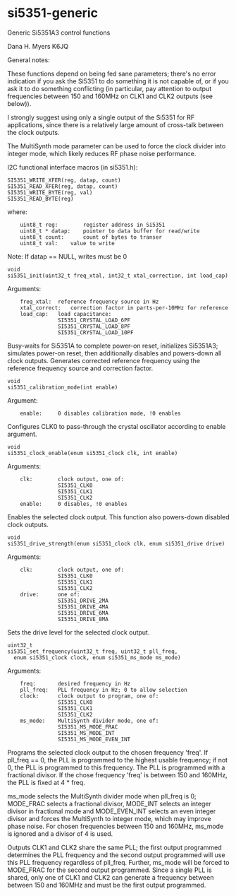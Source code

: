# si5351-generic
Generic Si5351A3 control functions

Dana H. Myers  K6JQ

General notes:

These functions depend on being fed sane parameters; there's no
error indication if you ask the Si5351 to do something it is
not capable of, or if you ask it to do something conflicting (in
particular, pay attention to output frequencies between 150 and
160MHz on CLK1 and CLK2 outputs (see below)).

I strongly suggest using only a single output of the
Si5351 for RF applications, since there is a relatively
large amount of cross-talk between the clock outputs.

The MultiSynth mode parameter can be used to force the
clock divider into integer mode, which likely reduces RF
phase noise performance.

I2C functional interface macros (in si5351.h):

```
SI5351_WRITE_XFER(reg, datap, count)
SI5351_READ_XFER(reg, datap, count)
SI5351_WRITE_BYTE(reg, val)
SI5351_READ_BYTE(reg)
```

where:
```
	uint8_t	reg:		register address in Si5351
	uint8_t * datap:	pointer to data buffer for read/write
	uint8_t count:		count of bytes to transer
	uint8_t	val:	value to write
```

Note:
	If datap == NULL, writes must be 0

```
void
si5351_init(uint32_t freq_xtal, int32_t xtal_correction, int load_cap)
```

Arguments:
```
	freq_xtal:	reference frequency source in Hz
	xtal_correct:	correction factor in parts-per-10MHz for reference
	load_cap:	load capacitance:
				SI5351_CRYSTAL_LOAD_6PF
				SI5351_CRYSTAL_LOAD_8PF
				SI5351_CRYSTAL_LOAD_10PF
```

Busy-waits for Si5351A to complete power-on reset, initializes
Si5351A3; simulates power-on reset, then additionally disables
and powers-down all clock outputs. Generates corrected reference
frequency using the reference frequency source and correction factor.


```
void
si5351_calibration_mode(int enable)
```

Argument:
```
	enable:		0 disables calibration mode, !0 enables
```

Configures CLK0 to pass-through the crystal oscillator according to
enable argument.

```
void
si5351_clock_enable(enum si5351_clock clk, int enable)
```

Arguments:
```
	clk:		clock output, one of:
				SI5351_CLK0
				SI5351_CLK1
				SI5351_CLK2
	enable:		0 disables, !0 enables
```

Enables the selected clock output. This function also powers-down
disabled clock outputs.

```
void
si5351_drive_strength(enum si5351_clock clk, enum si5351_drive drive)
```

Arguments:
```
	clk:		clock output, one of:
				SI5351_CLK0
				SI5351_CLK1
				SI5351_CLK2
	drive:		one of:
				SI5351_DRIVE_2MA
				SI5351_DRIVE_4MA
				SI5351_DRIVE_6MA
				SI5351_DRIVE_8MA
```

Sets the drive level for the selected clock output.

```
uint32_t
si5351_set_frequency(uint32_t freq, uint32_t pll_freq,
  enum si5351_clock clock, enum si5351_ms_mode ms_mode)
```

Arguments:
```
	freq:		desired frequency in Hz
	pll_freq:	PLL frequency in Hz; 0 to allow selection
	clock:		clock output to program, one of:
				SI5351_CLK0
				SI5351_CLK1
				SI5351_CLK2
	ms_mode:	MultiSynth divider mode, one of:
				SI5351_MS_MODE_FRAC
				SI5351_MS_MODE_INT
				SI5351_MS_MODE_EVEN_INT
```

Programs the selected clock output to the chosen frequency 'freq'.
If pll_freq == 0, the PLL is programmed to the highest usable frequency;
if not 0, the PLL is programmed to this frequency. The PLL is programmed
with a fractional divisor. If the chose frequency 'freq' is between 150
and 160MHz, the PLL is fixed at 4 * freq.

ms_mode selects the MultiSynth divider mode when pll_freq is 0; MODE_FRAC
selects a fractional divisor, MODE_INT selects an integer divisor in
fractional mode and MODE_EVEN_INT selects an even integer divisor and
forces the MultiSynth to integer mode, which may improve phase noise.
For chosen frequencies between 150 and 160MHz, ms_mode is ignored and a
divisor of 4 is used.

Outputs CLK1 and CLK2 share the same PLL; the first output programmed
determines the PLL frequency and the second output programmed will use
this PLL frequency regardless of pll_freq. Further, ms_mode will be
forced to MODE_FRAC for the second output programmed. Since a single
PLL is shared, only one of CLK1 and CLK2 can generate a frequency between
between 150 and 160MHz and must be the first output programmed.

